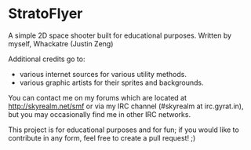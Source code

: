 StratoFlyer
===========
A simple 2D space shooter built for educational purposes.
Written by myself, Whackatre (Justin Zeng)

Additional credits go to:
- various internet sources for various utility methods.
- various graphic artists for their sprites and backgrounds.

You can contact me on my forums which are located at http://skyrealm.net/smf or via my IRC channel (#skyrealm at irc.gyrat.in), but you may occasionally find me in other IRC networks.

This project is for educational purposes and for fun; if you would like to contribute in any form, feel free to create a pull request! ;)
